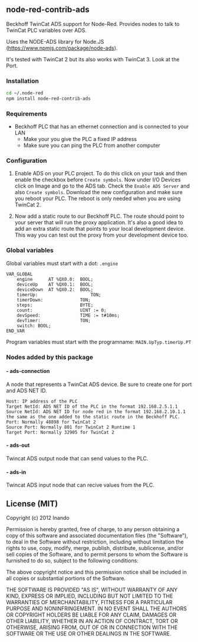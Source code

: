 ## node-red-contrib-ads

Beckhoff TwinCat ADS support for Node-Red. Provides nodes to talk to TwinCat PLC variables over ADS.

Uses the NODE-ADS library for Node.JS (https://www.npmjs.com/package/node-ads).

It's tested with TwinCat 2 but its also works with TwinCat 3. Look at the Port.

### Installation

```sh
cd ~/.node-red
npm install node-red-contrib-ads
```

### Requirements
* Beckhoff PLC that has an ethernet connection and is connected to your LAN
    * Make your you give the PLC a fixed IP address
    * Make sure you can ping the PLC from another computer

### Configuration

1. Enable ADS on your PLC project. To do this click on your task and then enable the checkbox before `Create symbols`.
Now under I/O Devices click on Image and go to the ADS tab. Check the `Enable ADS Server` and also `Create symbols`.
Download the new configuration and make sure you reboot your PLC. The reboot is only needed when you are using TwinCat 2.

2. Now add a static route to our Beckhoff PLC. The route should point to your server that will run the proxy application.
It's also a good idea to add an extra static route that points to your local development device. This way you can test out the proxy from your development device too.



### Global variables
Global variables must start with a dot: ```.engine```
```
VAR_GLOBAL
	engine		AT %QX0.0:	BOOL;
	deviceUp	AT %QX0.1:	BOOL;
	deviceDown	AT %QX0.2:	BOOL;
	timerUp:					TON;
	timerDown:				TON;
	steps:					BYTE;
	count:					UINT := 0;
	devSpeed:				TIME := t#10ms;
	devTimer:				TON;
	switch: BOOL;
END_VAR
```

Program variables must start with the programname: ```MAIN.UpTyp.timerUp.PT```



### Nodes added by this package

#### - ads-connection

A node that represents a TwinCat ADS device. 
Be sure to create one for port and ADS NET ID.

```
Host: IP address of the PLC
Target NetId: ADS NET ID of the PLC in the format 192.168.2.5.1.1
Source NetId: ADS NET ID for node red in the format 192.168.2.10.1.1 the same as the one added to the static route in the Beckhoff PLC.
Port: Normally 48898 for TwinCat 2
Source Port: Normally 801 for TwinCat 2 Runtime 1
Target Port: Normally 32905 for TwinCat 2
```


#### - ads-out

Twincat ADS output node that can send values to the PLC.

#### - ads-in

Twincat ADS input node that can recive values from the PLC.


License (MIT)
-------------
Copyright (c) 2012 Inando

Permission is hereby granted, free of charge, to any person obtaining a copy of this software and associated documentation files (the "Software"), to deal in the Software without restriction, including without limitation the rights to use, copy, modify, merge, publish, distribute, sublicense, and/or sell copies of the Software, and to permit persons to whom the Software is furnished to do so, subject to the following conditions:

The above copyright notice and this permission notice shall be included in all copies or substantial portions of the Software.

THE SOFTWARE IS PROVIDED "AS IS", WITHOUT WARRANTY OF ANY KIND, EXPRESS OR IMPLIED, INCLUDING BUT NOT LIMITED TO THE WARRANTIES OF MERCHANTABILITY, FITNESS FOR A PARTICULAR PURPOSE AND NONINFRINGEMENT. IN NO EVENT SHALL THE AUTHORS OR COPYRIGHT HOLDERS BE LIABLE FOR ANY CLAIM, DAMAGES OR OTHER LIABILITY, WHETHER IN AN ACTION OF CONTRACT, TORT OR OTHERWISE, ARISING FROM, OUT OF OR IN CONNECTION WITH THE SOFTWARE OR THE USE OR OTHER DEALINGS IN THE SOFTWARE.
